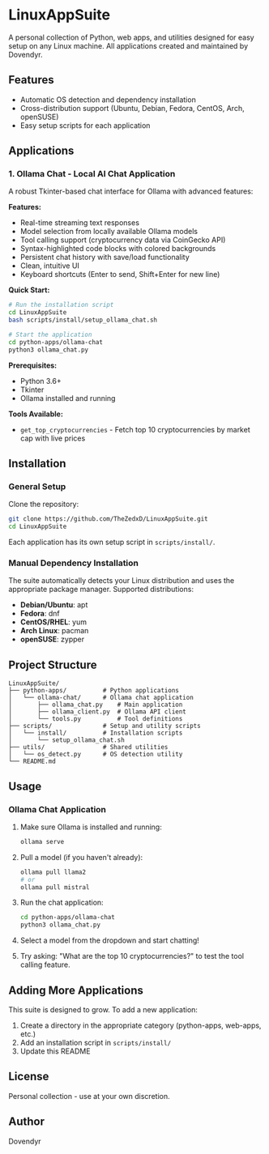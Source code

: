 # LinuxAppSuite

A personal collection of Python, web apps, and utilities designed for easy setup on any Linux machine. All applications created and maintained by Dovendyr.

## Features

- Automatic OS detection and dependency installation
- Cross-distribution support (Ubuntu, Debian, Fedora, CentOS, Arch, openSUSE)
- Easy setup scripts for each application

## Applications

### 1. Ollama Chat - Local AI Chat Application

A robust Tkinter-based chat interface for Ollama with advanced features:

**Features:**
- Real-time streaming text responses
- Model selection from locally available Ollama models
- Tool calling support (cryptocurrency data via CoinGecko API)
- Syntax-highlighted code blocks with colored backgrounds
- Persistent chat history with save/load functionality
- Clean, intuitive UI
- Keyboard shortcuts (Enter to send, Shift+Enter for new line)

**Quick Start:**
```bash
# Run the installation script
cd LinuxAppSuite
bash scripts/install/setup_ollama_chat.sh

# Start the application
cd python-apps/ollama-chat
python3 ollama_chat.py
```

**Prerequisites:**
- Python 3.6+
- Tkinter
- Ollama installed and running

**Tools Available:**
- `get_top_cryptocurrencies` - Fetch top 10 cryptocurrencies by market cap with live prices

## Installation

### General Setup

Clone the repository:
```bash
git clone https://github.com/TheZedxD/LinuxAppSuite.git
cd LinuxAppSuite
```

Each application has its own setup script in `scripts/install/`.

### Manual Dependency Installation

The suite automatically detects your Linux distribution and uses the appropriate package manager. Supported distributions:

- **Debian/Ubuntu**: apt
- **Fedora**: dnf
- **CentOS/RHEL**: yum
- **Arch Linux**: pacman
- **openSUSE**: zypper

## Project Structure

```
LinuxAppSuite/
├── python-apps/          # Python applications
│   └── ollama-chat/      # Ollama chat application
│       ├── ollama_chat.py    # Main application
│       ├── ollama_client.py  # Ollama API client
│       └── tools.py          # Tool definitions
├── scripts/              # Setup and utility scripts
│   └── install/          # Installation scripts
│       └── setup_ollama_chat.sh
├── utils/                # Shared utilities
│   └── os_detect.py      # OS detection utility
└── README.md
```

## Usage

### Ollama Chat Application

1. Make sure Ollama is installed and running:
   ```bash
   ollama serve
   ```

2. Pull a model (if you haven't already):
   ```bash
   ollama pull llama2
   # or
   ollama pull mistral
   ```

3. Run the chat application:
   ```bash
   cd python-apps/ollama-chat
   python3 ollama_chat.py
   ```

4. Select a model from the dropdown and start chatting!

5. Try asking: "What are the top 10 cryptocurrencies?" to test the tool calling feature.

## Adding More Applications

This suite is designed to grow. To add a new application:

1. Create a directory in the appropriate category (python-apps, web-apps, etc.)
2. Add an installation script in `scripts/install/`
3. Update this README

## License

Personal collection - use at your own discretion.

## Author

Dovendyr
